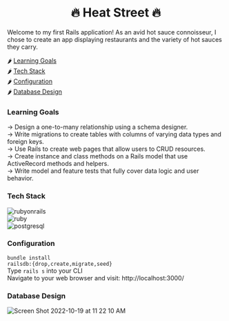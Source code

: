 <h1 align="center"> 🔥 Heat Street 🔥 </h1>

<div align="center">

</div>

Welcome to my first Rails application! As an avid hot sauce connoisseur, I chose to create an app displaying restaurants and the variety of hot sauces they carry. 
<br>

:hot_pepper: [Learning Goals](#learning-goals)
<br>
:hot_pepper: [Tech Stack](#tech-stack)
<br>
:hot_pepper: [Configuration](#configuration)
<br>
:hot_pepper: [Database Design](#database-design)
<br>

 ### Learning Goals 
-> Design a one-to-many relationship using a schema designer.
<br>
-> Write migrations to create tables with columns of varying data types and foreign keys.
<br>
-> Use Rails to create web pages that allow users to CRUD resources.
<br>
-> Create instance and class methods on a Rails model that use ActiveRecord methods and helpers.
<br>
-> Write model and feature tests that fully cover data logic and user behavior.



  ### Tech Stack
![rubyonrails](https://img.shields.io/badge/rubyonrails-7-000000?style=for-the-badge&logo=rubyonrails&logoColor=red)
<br>
![ruby](https://img.shields.io/badge/ruby-2.7.4-000000?style=for-the-badge&logo=ruby&logoColor=red)
<br>
![postgresql](https://img.shields.io/badge/postgresql-000000?style=for-the-badge&logo=postgresql&logoColor=light-blue)


### Configuration
`bundle install`<br>
`railsdb:{drop,create,migrate,seed}` <br>
Type `rails s` into your CLI <br>
Navigate to your web browser and visit: http://localhost:3000/
<br> 

### Database Design
![Screen Shot 2022-10-19 at 11 22 10 AM](https://user-images.githubusercontent.com/105073232/196773301-01b22300-4046-47b9-a03b-f2e592a00f89.png)



